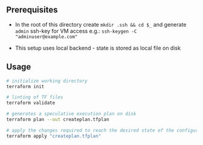 ## Prerequisites

* In the root of this directory create `mkdir .ssh && cd $_` and generate `admin` ssh-key for VM access e.g.: `ssh-keygen -C "adminuser@example.com"`

* This setup uses local backend - state is stored as local file on disk

## Usage

```bash
# initialize working directory
terraform init

# linting of TF files
terraform validate

# generates a speculative execution plan on disk
terraform plan --out createplan.tfplan

# apply the changes required to reach the desired state of the configuration
terraform apply "createplan.tfplan"
```